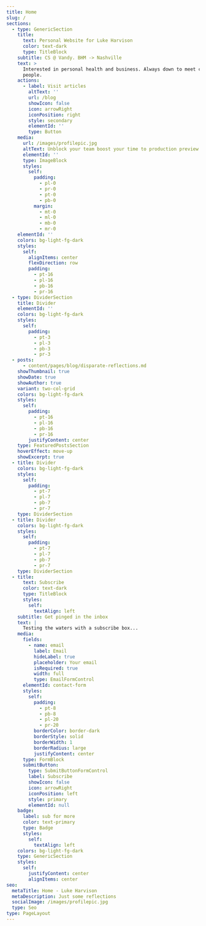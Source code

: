 ```yaml
---
title: Home
slug: /
sections:
  - type: GenericSection
    title:
      text: Personal Website for Luke Harvison
      color: text-dark
      type: TitleBlock
    subtitle: CS @ Vandy. BHM -> Nashville
    text: >
      Interested in personal health and business. Always down to meet cool
      people.
    actions:
      - label: Visit articles
        altText: ''
        url: /blog
        showIcon: false
        icon: arrowRight
        iconPosition: right
        style: secondary
        elementId: ''
        type: Button
    media:
      url: /images/profilepic.jpg
      altText: Unblock your team boost your time to production preview
      elementId: ''
      type: ImageBlock
      styles:
        self:
          padding:
            - pl-0
            - pr-0
            - pt-0
            - pb-0
          margin:
            - mt-0
            - ml-0
            - mb-0
            - mr-0
    elementId: ''
    colors: bg-light-fg-dark
    styles:
      self:
        alignItems: center
        flexDirection: row
        padding:
          - pt-16
          - pl-16
          - pb-16
          - pr-16
  - type: DividerSection
    title: Divider
    elementId: ''
    colors: bg-light-fg-dark
    styles:
      self:
        padding:
          - pt-3
          - pl-3
          - pb-3
          - pr-3
  - posts:
      - content/pages/blog/disparate-reflections.md
    showThumbnail: true
    showDate: true
    showAuthor: true
    variant: two-col-grid
    colors: bg-light-fg-dark
    styles:
      self:
        padding:
          - pt-16
          - pl-16
          - pb-16
          - pr-16
        justifyContent: center
    type: FeaturedPostsSection
    hoverEffect: move-up
    showExcerpt: true
  - title: Divider
    colors: bg-light-fg-dark
    styles:
      self:
        padding:
          - pt-7
          - pl-7
          - pb-7
          - pr-7
    type: DividerSection
  - title: Divider
    colors: bg-light-fg-dark
    styles:
      self:
        padding:
          - pt-7
          - pl-7
          - pb-7
          - pr-7
    type: DividerSection
  - title:
      text: Subscribe
      color: text-dark
      type: TitleBlock
      styles:
        self:
          textAlign: left
    subtitle: Get pinged in the inbox
    text: |
      Testing the waters with a subscribe box...
    media:
      fields:
        - name: email
          label: Email
          hideLabel: true
          placeholder: Your email
          isRequired: true
          width: full
          type: EmailFormControl
      elementId: contact-form
      styles:
        self:
          padding:
            - pt-8
            - pb-8
            - pl-20
            - pr-20
          borderColor: border-dark
          borderStyle: solid
          borderWidth: 1
          borderRadius: large
          justifyContent: center
      type: FormBlock
      submitButton:
        type: SubmitButtonFormControl
        label: Subscribe
        showIcon: false
        icon: arrowRight
        iconPosition: left
        style: primary
        elementId: null
    badge:
      label: sub for more
      color: text-primary
      type: Badge
      styles:
        self:
          textAlign: left
    colors: bg-light-fg-dark
    type: GenericSection
    styles:
      self:
        justifyContent: center
        alignItems: center
seo:
  metaTitle: Home - Luke Harvison
  metaDescription: Just some reflections
  socialImage: /images/profilepic.jpg
  type: Seo
type: PageLayout
---
```

